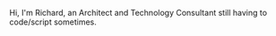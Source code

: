Hi, I'm Richard, an Architect and Technology Consultant still having to code/script sometimes.


<!---
rsmithgs/rsmithgs is a ✨ special ✨ repository because its `README.md` (this file) appears on your GitHub profile.
You can click the Preview link to take a look at your changes.
--->
